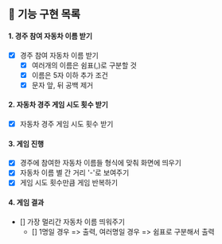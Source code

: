 ## 🚀 기능 구현 목록

#### 1. 경주 참여 자동차 이름 받기

- [x] 경주 참여 자동차 이름 받기
  - [x] 여러개의 이름은 쉼표(,)로 구분할 것
  - [x] 이름은 5자 이하
        추가 조건
  - [x] 문자 앞, 뒤 공백 제거

#### 2. 자동차 경주 게임 시도 횟수 받기

- [x] 자동차 경주 게임 시도 횟수 받기

#### 3. 게임 진행

- [x] 경주에 참여한 자동차 이름들 형식에 맞춰 화면에 띄우기
- [x] 자동차 이름 별 간 거리 '-'로 보여주기
- [x] 게임 시도 횟수만큼 게임 반복하기

#### 4. 게임 결과

- [] 가장 멀리간 자동차 이름 띄워주기
  - [] 1명일 경우 => 출력, 여러명일 경우 => 쉼표로 구분해서 출력
